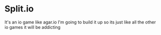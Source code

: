 # Split.io
It's an io game like agar.io I'm going to build it up so its just like all the other io games it will be addicting 

